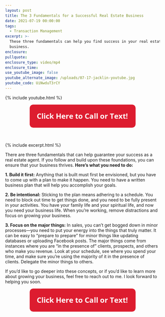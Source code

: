 ```yaml
---
layout: post
title: The 3 Fundamentals for a Successful Real Estate Business
date: 2021-07-19 00:00:00
tags:
  - Transaction Management
excerpt: >-
  These three fundamentals can help you find success in your real estate
  business.
enclosure:
pullquote:
enclosure_type: video/mp4
enclosure_time:
use_youtube_image: false
youtube_alternate_image: /uploads/07-17-jacklin-youtube.jpg
youtube_code: UiNwduT3rCY
---
```

{% include youtube.html %}

<center><a href="tel:6306382600"><img width="345" height="75" src="uploads/Button - 345.png" /></a></center>

&nbsp;

{% include excerpt.html %}

There are three fundamentals that can help guarantee your success as a real estate agent. If you follow and build upon these foundations, you can ensure that your business thrives. **Here’s what you need to do:**

**1\. Build it first:** Anything that is built must first be envisioned, but you have to come up with a plan to make it happen. You need to have a written business plan that will help you accomplish your goals.

**2\. Be intentional:** Sticking to the plan means adhering to a schedule. You need to block out time to get things done, and you need to be fully present in your activities. You have your family life and your spiritual life, and now you need your business life. When you’re working, remove distractions and focus on growing your business.

**3\. Focus on the major things:** In sales, you can’t get bogged down in minor processes—you need to put your energy into the things that truly matter. It can be easy to “prepare to prepare” for minor things like updating databases or uploading Facebook posts. The major things come from instances where you are “in the presence of” clients, prospects, and others who make you revenue. Look at your schedule, see where you spend your time, and make sure you’re using the majority of it in the presence of clients. Delegate the minor things to others.

If you’d like to go deeper into these concepts, or if you’d like to learn more about growing your business, feel free to reach out to me. I look forward to helping you soon.

<center><a href="tel:6306382600"><img width="345" height="75" src="uploads/Button - 345.png" /></a></center>
